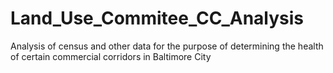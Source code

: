 # Land_Use_Commitee_CC_Analysis
Analysis of census and other data for the purpose of determining the health of certain commercial corridors in Baltimore City
